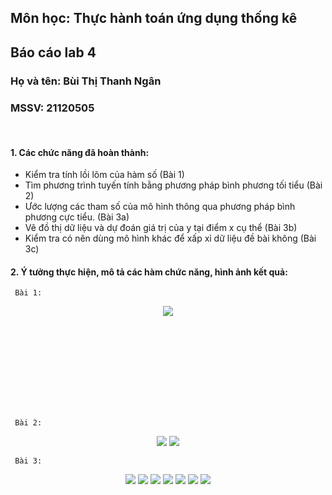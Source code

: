 ## Môn học: Thực hành toán ứng dụng thống kê
## Báo cáo lab 4

### Họ và tên: Bùi Thị Thanh Ngân
### MSSV: 21120505
<br>


#### 1. Các chức năng đã hoàn thành: 
- Kiểm tra tính lồi lõm của hàm số (Bài 1)
- Tìm phương trình tuyến tính bằng phương pháp bình phương tối tiểu (Bài 2)
- Ước lượng các tham số của mô hình thông qua phương pháp bình phương cực tiểu. (Bài 3a)
- Vẽ đồ thị dữ liệu và dự đoán giá trị của y tại điểm x cụ thể (Bài 3b)
- Kiểm tra có nên dùng mô hình khác để xấp xỉ dữ liệu đề bài không (Bài 3c)

#### 2. Ý tưởng thực hiện, mô tả các hàm chức năng, hình ảnh kết quả:

` Bài 1:`

<div align="center">

<img src="./Picture1.png"/>

</div>

<div style="height: 150px">
</div>


` Bài 2:`
<div align="center">

<img src="./Picture2.png"/>
<img src="./Picture3.png"/>

</div>

<div style="height: 20px">

` Bài 3:`

<div align="center">


<img src="./Picture4.png"/>

<img src="./Picture5.png"/>
<img src="./Picture6.png"/>
<img src="./Picture7.png"/>

<img src="./Picture8.png"/>
<img src="./Picture9.png"/>
<img src="./Picture10.png"/>


</div>